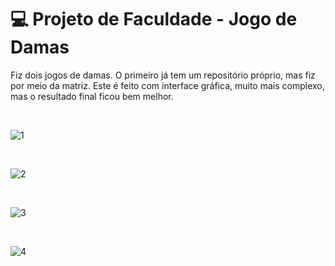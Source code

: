 # 💻 Projeto de Faculdade - Jogo de Damas

Fiz dois jogos de damas. O primeiro já tem um repositório próprio, mas fiz por meio da matriz. Este é feito com interface gráfica, muito mais complexo, mas o resultado final ficou bem melhor.

<br>

![1](https://user-images.githubusercontent.com/66878007/145415872-a45bab54-47a1-4b67-b30a-00ae62cacb7c.png)

<br>

![2](https://user-images.githubusercontent.com/66878007/145415916-2c4e5ea9-76be-4436-8cec-40d563bb8ab5.png)

<br>

![3](https://user-images.githubusercontent.com/66878007/145415927-139c46e5-8888-4980-88b5-de64a58e92c3.png)

<br>

![4](https://user-images.githubusercontent.com/66878007/145415940-48e9a1d6-d43c-45a0-acca-d51a4c00ce3a.png)
